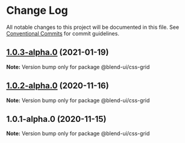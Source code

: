 # Change Log

All notable changes to this project will be documented in this file.
See [Conventional Commits](https://conventionalcommits.org) for commit guidelines.

## [1.0.3-alpha.0](https://prifina-admin/prifina/blend-ui/compare/@blend-ui/css-grid@1.0.2-alpha.0...@blend-ui/css-grid@1.0.3-alpha.0) (2021-01-19)

**Note:** Version bump only for package @blend-ui/css-grid





## [1.0.2-alpha.0](https://prifina-admin/prifina/blend-ui/compare/@blend-ui/css-grid@1.0.1-alpha.0...@blend-ui/css-grid@1.0.2-alpha.0) (2020-11-16)

**Note:** Version bump only for package @blend-ui/css-grid





## 1.0.1-alpha.0 (2020-11-15)

**Note:** Version bump only for package @blend-ui/css-grid
